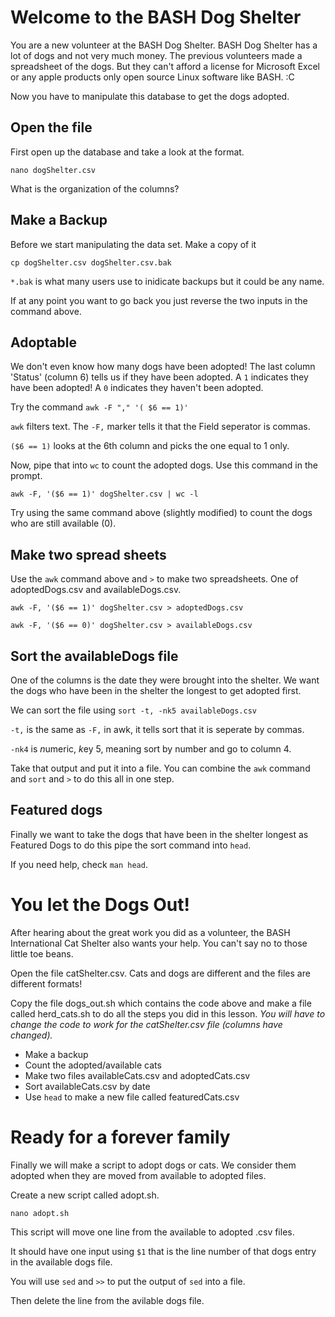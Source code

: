 # Welcome to the BASH Dog Shelter 

You are a new volunteer at the BASH Dog Shelter. 
BASH Dog Shelter has a lot of dogs and not very much money. 
The previous volunteers made a spreadsheet of the dogs. 
But they can't afford a license for Microsoft Excel
or any apple products
only open source Linux software like BASH. :C


Now you have to manipulate this database to get 
the dogs adopted. 

## Open the file 
First open up the database and take a look at the format. 

`nano dogShelter.csv` 

What is the organization of the columns? 

## Make a Backup
Before we start manipulating the data set. Make a copy of it 

`cp dogShelter.csv dogShelter.csv.bak` 

`*.bak` is what many users use to inidicate backups but it could
be any name. 

If at any point you want to go back you just reverse the two 
inputs in the command above. 

## Adoptable 
We don't even know how many dogs have been adopted! The last column 
'Status' (column 6) tells us if they have been adopted. 
A `1` indicates they have been adopted!
A `0` indicates they haven't been adopted.


Try the command 
`awk -F "," '( $6 == 1)'`

`awk` filters text. The `-F,` marker tells it that the Field seperator is commas.

`($6 == 1)` looks at the 6th column and picks the one equal to 1 only.


Now, pipe that into `wc` to count the adopted dogs. Use this command in the 
prompt. 

`awk -F, '($6 == 1)' dogShelter.csv | wc -l`

Try using the same command above (slightly modified) to count the dogs who
are still available (0). 


## Make two spread sheets 

Use the `awk` command above and `>` to make two spreadsheets. One of adoptedDogs.csv and availableDogs.csv. 

`awk -F, '($6 == 1)' dogShelter.csv > adoptedDogs.csv`

`awk -F, '($6 == 0)' dogShelter.csv > availableDogs.csv`

## Sort the availableDogs file 

One of the columns is the date they were brought into the shelter. We want the dogs who have been in 
the shelter the longest to get adopted first. 


We can sort the file using 
`sort -t, -nk5 availableDogs.csv`

`-t,` is the same as `-F,` in awk, it tells sort that it is seperate by commas. 

`-nk4` is *n*umeric, *k*ey 5, meaning sort by number and go to column 4. 

Take that output and put it into a file. You can combine the `awk` command and `sort` and `>` to do this all in one step. 

## Featured dogs 

Finally we want to take the dogs that have been in the shelter longest 
as Featured Dogs to do this pipe the sort command into `head`. 

If you need help, check `man head`. 

# You let the Dogs Out! 

After hearing about the great work you did as a volunteer, the BASH International Cat Shelter 
also wants your help. You can't say no to those little toe beans. 

Open the file catShelter.csv. Cats and dogs are different and the files are different formats! 

Copy the file dogs_out.sh which contains the code above and make a file called herd_cats.sh 
to do all the steps you did in this lesson. *You will have to change the code to work 
for the catShelter.csv file (columns have changed).*

- Make a backup 
- Count the adopted/available cats 
- Make two files availableCats.csv and adoptedCats.csv
- Sort availableCats.csv by date
- Use `head` to make a new file called featuredCats.csv

# Ready for a forever family  

Finally we will make a script to adopt dogs or cats. We consider them adopted when 
they are moved from available to adopted files. 

Create a new script called adopt.sh.

`nano adopt.sh` 

This script will move one line from the available to adopted .csv files. 

It should have one input using `$1` that is the line number of that dogs entry 
in the available dogs file. 

You will use `sed` and `>>` to put the output of `sed` into a file. 

Then delete the line from the avilable dogs file. 


 
